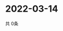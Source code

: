 # 2022-03-14
  共 0条

  <!-- BEGIN -->
  <!-- 最后更新时间Mon Mar 14 2022 03:07:31 GMT+0000 (Coordinated Universal Time) -->
  
  <!-- END -->
  
  